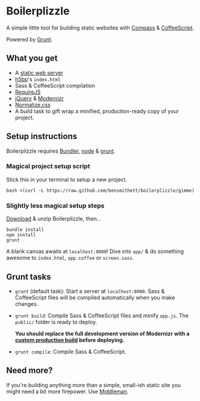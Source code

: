 # Boilerplizzle

A simple little tool for building static websites with [Compass](http://compass-style.org/) & [CoffeeScript](http://coffeescript.org/).

Powered by [Grunt](http://gruntjs.com/).

## What you get
- A [static web server](https://github.com/gruntjs/grunt-contrib-connect)
- [h5bp](http://html5boilerplate.com/)'s `index.html`
- Sass & CoffeeScript compilation
- [RequireJS](http://requirejs.org/)
- [jQuery](http://jquery.com/) & [Modernizr](http://modernizr.com/)
- [Normalize.css](http://necolas.github.com/normalize.css/)
- A build task to gift wrap a minified, production-ready copy of your project.

## Setup instructions

Boilerplizzle requires [Bundler](http://gembundler.com/#getting-started), [node](http://nodejs.org/) & [grunt](http://gruntjs.com/getting-started).

### Magical project setup script

Stick this in your terminal to setup a new project.

```
bash <(curl -L https://raw.github.com/bensmithett/boilerplizzle/gimme)
```

### Slightly less magical setup steps

[Download](https://github.com/bensmithett/boilerplizzle/zipball/master/) & unzip Boilerplizzle, then...

```
bundle install
npm install
grunt
```

A blank canvas awaits at `localhost:8000`! Dive into `app/` & do something awesome to `index.html`, `app.coffee` or `screen.sass`.

## Grunt tasks

- `grunt` (default task): Start a server at `localhost:8000`. Sass & CoffeeScript files will be compiled automatically when you make changes.

- `grunt build`: Compile Sass & CoffeeScript files and minify `app.js`. The `public/` folder is ready to deploy.

  **You should replace the full development version of Modernizr with a [custom production build](http://modernizr.com/download/) before deploying.**

- `grunt compile`: Compile Sass & CoffeeScript.

## Need more?
If you're building anything more than a simple, small-ish static site you might need a bit more firepower. Use [Middleman](http://middlemanapp.com/).

